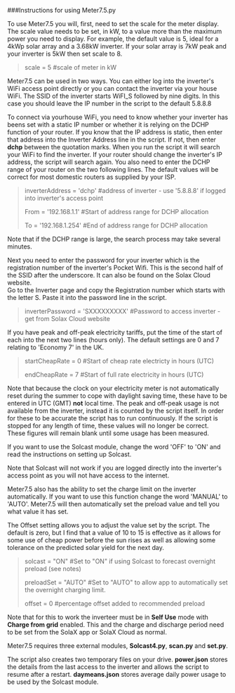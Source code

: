 ###Instructions for using Meter7.5.py

To use Meter7.5 you will, first, need to set the scale for the meter display. The scale value needs to be set, in kW, to a value more than the maximum power you need to display.
For example, the default value is 5, ideal for a 4kWp solar array and a 3.68kW inverter. If your solar array is 7kW peak and your inverter is 5kW then set scale to 8.

>scale = 5 #scale of meter in kW

Meter7.5 can be used in two ways. You can either log into the inverter's WiFi access point directly or you can contact the inverter via your house WiFi.
The SSID of the inverter starts WiFI_S followed by nine digits.
In this case you should leave the IP number in the script to the default 5.8.8.8

To connect via yourhouse WiFi, you need to know whether your inverter has beens set with a static IP number or whether it is relying on the DCHP function of your router.
If you know that the IP address is static, then enter that address into the Inverter Address line in the script.
If not, then enter **dchp** between the quotation marks. When you run the script it will search your WiFi to find the inverter. If your router should change the inverter's IP address, the script will search again.
You also need to enter the DCHP range of your router on the two following lines. The default values will be correct for most domestic routers as supplied by your ISP. 

>inverterAddress = 'dchp'          #address of inverter - use '5.8.8.8' if logged into inverter's access point
>                                  
>From = '192.168.1.1'              #Start of address range for DCHP allocation
>
>To = '192.168.1.254'              #End of address range for DCHP allocation
>

Note that if the DCHP range is large, the search process may take several minutes.

Next you need to enter the password for your inverter which is the registration number of the inverter's Pocket Wifi. This is the second half of the SSID after the underscore.
It can also be found on the Solax Cloud website.  
Go to the Inverter page and copy the Registration number which starts with the letter S. Paste it into the password line in the script. 

>inverterPassword = 'SXXXXXXXXX'   #Password to access inverter - get from Solax Cloud website 

If you have peak and off-peak electricity tariffs, put the time of the start of each into the next two lines (hours only). The default settings are 0 and 7 relating to 'Economy 7' in the UK.

>startCheapRate = 0                #Start of cheap rate electricty in hours (UTC)
>
>endCheapRate = 7                  #Start of full rate electricity in hours (UTC)

Note that because the clock on your electricity meter is not automatically reset during the summer to cope with daylight saving time, these have to be entered in UTC (GMT) **not** local time. 
The peak and off-peak usage is not available from the inverter, instead it is counted by the script itself. In order for these to be accurate the script has to run continuously. If the script is stopped for any length of time, these values will no longer be correct.
These figures will remain blank until some usage has been measured.

If you want to use the Solcast module, change the word 'OFF' to 'ON' and read the instructions on setting up Solcast.
   
Note that Solcast will not work if you are logged directly into the inverter's access point as you will not have access to the internet.

Meter7.5 also has the ability to set the charge limit on the inverter automatically.
If you want to use this function change the word 'MANUAL' to 'AUTO'. Meter7.5 will then automatically set the preload value and tell you what value it has set.

The Offset setting allows you to adjust the value set by the script. The default is zero, but I find that a value of 10 to 15 is effective as it allows for some use of cheap power before the sun rises as well as allowing some tolerance on the predicted solar yield for the next day. 

>solcast = "ON"                    #Set to "ON" if using Solcast to forecast overnight preload (see notes)
>
>preloadSet = "AUTO"               #Set to "AUTO" to allow app to automatically set the overnight charging limit.
>
>offset = 0                        #percentage offset added to recommended preload

Note that for this to work the inverteer must be in **Self Use** mode with **Charge from grid** enabled. This and the charge and discharge period need to be set from the SolaX app or SolaX Cloud as normal.

Meter7.5 requires three external modules, **Solcast4.py**, **scan.py** and **set.py**.

The script also creates two temporary files on your drive. **power.json** stores the details from the last access to the inverter and allows the script to resume after a restart.
**daymeans.json** stores average daily power usage to be used by the Solcast module.
